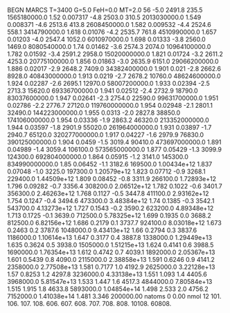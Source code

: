 BEGN
MARCS T=3400 G=5.0 FeH=0.0 MT=2.0
                  56
-5.0 2491.8 235.5 1565180000.0 1.52 0.007317 
-4.8 2503.0 310.5 2013030000.0 1.549 0.008371 
-4.6 2513.6 413.8 2608450000.0 1.582 0.009532 
-4.4 2524.6 558.1 3414790000.0 1.618 0.01076 
-4.2 2535.7 761.8 4510990000.0 1.657 0.01203 
-4.0 2547.4 1052.0 6010970000.0 1.698 0.01333 
-3.8 2560.0 1469.0 8080540000.0 1.74 0.01462 
-3.6 2574.3 2074.0 10964100000.0 1.782 0.01592 
-3.4 2591.2 2958.0 15020000000.0 1.821 0.01724 
-3.2 2611.2 4253.0 20775100000.0 1.856 0.01863 
-3.0 2635.9 6151.0 29066200000.0 1.886 0.02017 
-2.9 2648.2 7409.0 34382400000.0 1.901 0.021 
-2.8 2662.6 8928.0 40843000000.0 1.913 0.0219 
-2.7 2678.2 10760.0 48624600000.0 1.924 0.02287 
-2.6 2695.1 12970.0 58007200000.0 1.933 0.02394 
-2.5 2713.3 15620.0 69336700000.0 1.941 0.02512 
-2.4 2732.9 18790.0 83037600000.0 1.947 0.02641 
-2.3 2754.0 22590.0 99631700000.0 1.951 0.02786 
-2.2 2776.7 27120.0 119760000000.0 1.954 0.02948 
-2.1 2801.1 32490.0 144223000000.0 1.955 0.0313 
-2.0 2827.8 38850.0 174106000000.0 1.954 0.03336 
-1.9 2863.2 46320.0 213352000000.0 1.944 0.03597 
-1.8 2901.9 55020.0 261964000000.0 1.931 0.03897 
-1.7 2940.7 65120.0 320277000000.0 1.917 0.04227 
-1.6 2979.9 76830.0 390125000000.0 1.904 0.0459 
-1.5 3019.4 90410.0 473697000000.0 1.891 0.04989 
-1.4 3059.4 106100.0 573565000000.0 1.877 0.05429 
-1.3 3099.9 124300.0 692804000000.0 1.864 0.05915 
-1.2 3141.0 145300.0 834990000000.0 1.85 0.06452 
-1.1 3182.6 169500.0 1.00434e+12 1.837 0.07048 
-1.0 3225.0 197300.0 1.20579e+12 1.823 0.07712 
-0.9 3268.1 229400.0 1.44509e+12 1.809 0.08452 
-0.8 3311.9 266100.0 1.72893e+12 1.796 0.09282 
-0.7 3356.4 308200.0 2.06512e+12 1.782 0.1022 
-0.6 3401.7 356300.0 2.46263e+12 1.768 0.1127 
-0.5 3447.8 411100.0 2.93162e+12 1.754 0.1247 
-0.4 3494.6 473300.0 3.48384e+12 1.74 0.1385 
-0.3 3542.1 543700.0 4.13273e+12 1.727 0.1543 
-0.2 3590.2 623200.0 4.89348e+12 1.713 0.1725 
-0.1 3639.0 712500.0 5.78325e+12 1.699 0.1935 
0.0 3688.2 812500.0 6.82156e+12 1.686 0.2179 
0.1 3737.7 924100.0 8.03018e+12 1.673 0.2463 
0.2 3787.6 1048000.0 9.43413e+12 1.66 0.2794 
0.3 3837.6 1186000.0 1.10614e+13 1.647 0.3177 
0.4 3887.8 1338000.0 1.29449e+13 1.635 0.3624 
0.5 3938.0 1505000.0 1.51215e+13 1.624 0.4141 
0.6 3988.5 1690000.0 1.76354e+13 1.612 0.4742 
0.7 4039.1 1892000.0 2.05367e+13 1.601 0.5439 
0.8 4090.0 2115000.0 2.38858e+13 1.591 0.6246 
0.9 4141.2 2358000.0 2.77508e+13 1.581 0.7177 
1.0 4192.9 2625000.0 3.22128e+13 1.57 0.8253 
1.2 4297.8 3236000.0 4.33138e+13 1.551 1.093 
1.4 4405.6 3968000.0 5.81547e+13 1.533 1.447 
1.6 4517.3 4844000.0 7.80584e+13 1.515 1.915 
1.8 4633.8 5893000.0 1.04854e+14 1.498 2.533 
2.0 4756.2 7152000.0 1.41038e+14 1.481 3.346 
200000.00
natoms              0      0.00
nmol          12
          101.         106.       107.      108.         606.        607.        608.
          707.         708.       808.    10108.       60808.
